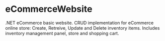 # eCommerceWebsite
.NET eCommerce basic website. 
CRUD implementation for eCommerce online store: Create, Retreive, Update and Delete inventory items.
Includes inventory management panel, store and shopping cart. 
